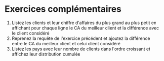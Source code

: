 # Exercices complémentaires

1. Listez les clients et leur chiffre d'affaires du plus grand au plus petit en affichant pour chaque ligne le CA du meilleur client et la différence avec le client considéré
2. Reprenez la requête de l'exercice précédent et ajoutez la différence entre le CA du meilleur client et celui client considéré
3. Listez les pays avec leur nombre de clients dans l'ordre croissant et affichez leur distribution cumulée 